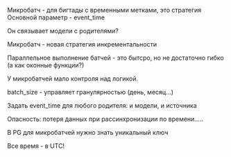 Микробатч - для бигтады с временными метками, это стратегия
Основной параметр - event_time

Он связывает модели с родителями?

Микробатч - новая стратегия инкрементальности

Параллельное выполнение батчей - это бытсро, но не достаточно гибко (а как оконные функции?)

У микробатчей мало контроля над логикой.

batch_size - управляет гранулярностью (день, месяц...)

Задать event_time для любого родителя: и модели, и источника

Опасность: потеря данных при рассинхронизации по времени.....

В PG для микробатчей нужно знать уникальный ключ

Все время - в UTC!
